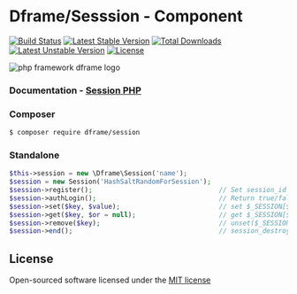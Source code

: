 # Dframe/Sesssion - Component
[![Build Status](https://travis-ci.org/dframe/session.svg?branch=master)](https://travis-ci.org/dframe/session) [![Latest Stable Version](https://poser.pugx.org/dframe/session/v/stable)](https://packagist.org/packages/dframe/session) [![Total Downloads](https://poser.pugx.org/dframe/session/downloads)](https://packagist.org/packages/dframe/session) [![Latest Unstable Version](https://poser.pugx.org/dframe/session/v/unstable)](https://packagist.org/packages/dframe/session) [![License](https://poser.pugx.org/dframe/session/license)](https://packagist.org/packages/dframe/session)

![php framework dframe logo](https://dframeframework.com/img/logo_full.png)

### Documentation - [Session PHP](https://dframeframework.com/en/docs/dframe/master/session/overview)

### Composer

```sh
$ composer require dframe/session
```

### Standalone

```php
$this->session = new \Dframe\Session('name');
$session = new Session('HashSaltRandomForSession');
$session->register();                                // Set session_id and session_time - default 60
$session->authLogin();                               // Return true/false if session is registered
$session->set($key, $value);                         // set $_SESSION[$key] = $value;
$session->get($key, $or = null);                     // get $_SESSION[$key];
$session->remove($key);                              // unset($_SESSION[$key]);
$session->end();                                     // session_destroy
```

License
----

Open-sourced software licensed under the [MIT license](http://opensource.org/licenses/MIT)

